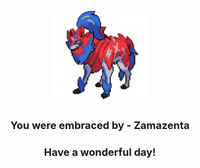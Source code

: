 <p align="center">
    <img src="https://raw.githubusercontent.com/PokeAPI/sprites/master/sprites/pokemon/889.png" width="150" height="150">
</p>
<h3 align="center">You were embraced by - <b>Zamazenta</b></h3>
<h3 align="center">Have a wonderful day!</h3>
